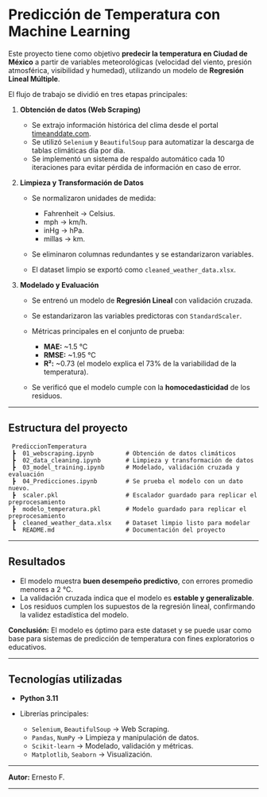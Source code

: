 # Predicción de Temperatura con Machine Learning

Este proyecto tiene como objetivo **predecir la temperatura en Ciudad de México** a partir de variables meteorológicas (velocidad del viento, presión atmosférica, visibilidad y humedad), utilizando un modelo de **Regresión Lineal Múltiple**.

El flujo de trabajo se dividió en tres etapas principales:

1. **Obtención de datos (Web Scraping)**

   * Se extrajo información histórica del clima desde el portal [timeanddate.com](https://www.timeanddate.com/weather/mexico/mexico-city/historic).
   * Se utilizó `Selenium` y `BeautifulSoup` para automatizar la descarga de tablas climáticas día por día.
   * Se implementó un sistema de respaldo automático cada 10 iteraciones para evitar pérdida de información en caso de error.

2. **Limpieza y Transformación de Datos**

   * Se normalizaron unidades de medida:

     * Fahrenheit → Celsius.
     * mph → km/h.
     * inHg → hPa.
     * millas → km.
   * Se eliminaron columnas redundantes y se estandarizaron variables.
   * El dataset limpio se exportó como `cleaned_weather_data.xlsx`.

3. **Modelado y Evaluación**

   * Se entrenó un modelo de **Regresión Lineal** con validación cruzada.
   * Se estandarizaron las variables predictoras con `StandardScaler`.
   * Métricas principales en el conjunto de prueba:

     * **MAE:** ~1.5 °C
     * **RMSE:** ~1.95 °C
     * **R²:** ~0.73 (el modelo explica el 73% de la variabilidad de la temperatura).
   * Se verificó que el modelo cumple con la **homocedasticidad** de los residuos.

---

## Estructura del proyecto

```
 PrediccionTemperatura
 ┣  01_webscraping.ipynb         # Obtención de datos climáticos
 ┣  02_data_cleaning.ipynb       # Limpieza y transformación de datos
 ┣  03_model_training.ipynb      # Modelado, validación cruzada y evaluación
 ┣  04_Predicciones.ipynb        # Se prueba el modelo con un dato nuevo.
 ┣  scaler.pkl                   # Escalador guardado para replicar el preprocesamiento
 ┣  modelo_temperatura.pkl       # Modelo guardado para replicar el preprocesamiento
 ┣  cleaned_weather_data.xlsx    # Dataset limpio listo para modelar
 ┗  README.md                    # Documentación del proyecto
```

---

## Resultados

* El modelo muestra **buen desempeño predictivo**, con errores promedio menores a 2 °C.
* La validación cruzada indica que el modelo es **estable y generalizable**.
* Los residuos cumplen los supuestos de la regresión lineal, confirmando la validez estadística del modelo.

**Conclusión:**
El modelo es óptimo para este dataset y se puede usar como base para sistemas de predicción de temperatura con fines exploratorios o educativos.

---

## Tecnologías utilizadas

* **Python 3.11**
* Librerías principales:

  * `Selenium`, `BeautifulSoup` → Web Scraping.
  * `Pandas`, `NumPy` → Limpieza y manipulación de datos.
  * `Scikit-learn` → Modelado, validación y métricas.
  * `Matplotlib`, `Seaborn` → Visualización.

---

**Autor:** Ernesto F.

---
